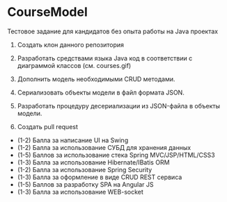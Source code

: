 # CourseModel
Тестовое задание для кандидатов без опыта работы на Java проектах

1) Создать клон данного репозитория	

2) Разработать средствами языка Java код в соответствии с диаграммой классов (см. courses.gif)

3) Дополнить модель необходимыми CRUD методами.

4) Сериализовать объекты модели в файл формата JSON. 

5) Разработать процедуру десериализации из JSON-файла в объекты модели.

6) Создать pull request 

+ (1-2) Балла за написание UI на Swing
+ (1-2) Балла за использование СУБД для хранения данных
+ (1-5) Баллов за использование стека Spring MVC/JSP/HTML/CSS3
+ (1-3) Балла за использование Hibernate/IBatis ORM
+ (1-2) Балла за использование Spring Security
+ (1-3) Балла за оформление в виде CRUD REST сервиса
+ (1-5) Баллов за разработку SPA на Angular JS
+ (1-3) Балла за использование WEB-socket
